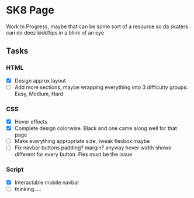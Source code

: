 # SK8 Page

Work In Progress, maybe that can be some sort of a resource so da skaters can do deez kickflips in a blink of an eye

## Tasks

### HTML

- [x] Design approx layout
- [ ] Add more sections, maybe wrapping everything into 3 difficulty groups: Easy, Medium, Hard

### CSS

- [x] Hover effects
- [x] Complete design colorwise. Black and one came along well for that page
- [ ] Make everything appropriate size, tweak flexbox maybe
- [ ] Fix navbar buttons padding? margin? anyway hover width shows different for every button. Flex must be the issue

### Script

- [x] Interactable mobile navbar
- [ ] thinking.....
